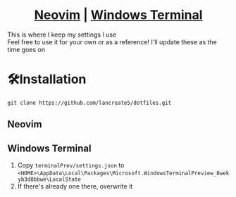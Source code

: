<h1 align="center">
<a href="https://github.com/lancreate5/dotfiles#neovim">Neovim</a> | 
<a href="https://github.com/lancreate5/dotfiles#windows-terminal">Windows Terminal</a>
</h1>

<p>
This is where I keep my settings I use<br>
Feel free to use it for your own or as a reference! 
I'll update these as the time goes on
</p>


# 🛠Installation
```
git clone https://github.com/lancreate5/dotfiles.git
```

## Neovim

## Windows Terminal
1. Copy `terminalPrev/settings.json` to 
`<HOME>\AppData\Local\Packages\Microsoft.WindowsTerminalPreview_8wekyb3d8bbwe\LocalState`
1. If there's already one there, overwrite it

